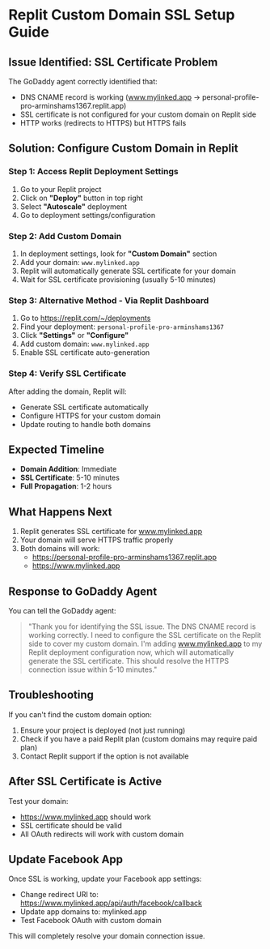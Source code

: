 # Replit Custom Domain SSL Setup Guide

## Issue Identified: SSL Certificate Problem

The GoDaddy agent correctly identified that:
- DNS CNAME record is working (www.mylinked.app → personal-profile-pro-arminshams1367.replit.app)
- SSL certificate is not configured for your custom domain on Replit side
- HTTP works (redirects to HTTPS) but HTTPS fails

## Solution: Configure Custom Domain in Replit

### Step 1: Access Replit Deployment Settings
1. Go to your Replit project
2. Click on **"Deploy"** button in top right
3. Select **"Autoscale"** deployment
4. Go to deployment settings/configuration

### Step 2: Add Custom Domain
1. In deployment settings, look for **"Custom Domain"** section
2. Add your domain: `www.mylinked.app`
3. Replit will automatically generate SSL certificate for your domain
4. Wait for SSL certificate provisioning (usually 5-10 minutes)

### Step 3: Alternative Method - Via Replit Dashboard
1. Go to https://replit.com/~/deployments
2. Find your deployment: `personal-profile-pro-arminshams1367`
3. Click **"Settings"** or **"Configure"**
4. Add custom domain: `www.mylinked.app`
5. Enable SSL certificate auto-generation

### Step 4: Verify SSL Certificate
After adding the domain, Replit will:
- Generate SSL certificate automatically
- Configure HTTPS for your custom domain
- Update routing to handle both domains

## Expected Timeline
- **Domain Addition**: Immediate
- **SSL Certificate**: 5-10 minutes
- **Full Propagation**: 1-2 hours

## What Happens Next
1. Replit generates SSL certificate for www.mylinked.app
2. Your domain will serve HTTPS traffic properly
3. Both domains will work:
   - https://personal-profile-pro-arminshams1367.replit.app
   - https://www.mylinked.app

## Response to GoDaddy Agent
You can tell the GoDaddy agent:

> "Thank you for identifying the SSL issue. The DNS CNAME record is working correctly. I need to configure the SSL certificate on the Replit side to cover my custom domain. I'm adding www.mylinked.app to my Replit deployment configuration now, which will automatically generate the SSL certificate. This should resolve the HTTPS connection issue within 5-10 minutes."

## Troubleshooting
If you can't find the custom domain option:
1. Ensure your project is deployed (not just running)
2. Check if you have a paid Replit plan (custom domains may require paid plan)
3. Contact Replit support if the option is not available

## After SSL Certificate is Active
Test your domain:
- https://www.mylinked.app should work
- SSL certificate should be valid
- All OAuth redirects will work with custom domain

## Update Facebook App
Once SSL is working, update your Facebook app settings:
- Change redirect URI to: https://www.mylinked.app/api/auth/facebook/callback
- Update app domains to: mylinked.app
- Test Facebook OAuth with custom domain

This will completely resolve your domain connection issue.